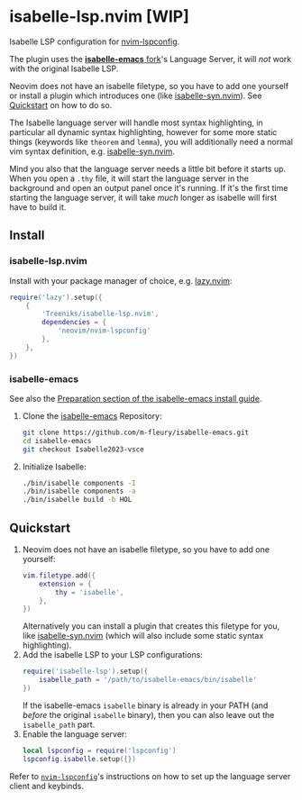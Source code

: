 # isabelle-lsp.nvim \[WIP\]

Isabelle LSP configuration for [nvim-lspconfig](https://github.com/neovim/nvim-lspconfig).

The plugin uses the [**isabelle-emacs** fork](https://github.com/m-fleury/isabelle-emacs)'s Language Server, it will *not* work with the original Isabelle LSP.

Neovim does not have an isabelle filetype, so you have to add one yourself or install a plugin which introduces one (like [isabelle-syn.nvim](https://github.com/Treeniks/isabelle-syn.nvim)). See [Quickstart](#Quickstart) on how to do so.

The Isabelle language server will handle most syntax highlighting, in particular all dynamic syntax highlighting, however for some more static things (keywords like `theorem` and `lemma`), you will additionally need a normal vim syntax definition, e.g. [isabelle-syn.nvim](https://github.com/Treeniks/isabelle-syn.nvim).

Mind you also that the language server needs a little bit before it starts up. When you open a `.thy` file, it will start the language server in the background and open an output panel once it's running. If it's the first time starting the language server, it will take *much* longer as isabelle will first have to build it.

## Install

### isabelle-lsp.nvim

Install with your package manager of choice, e.g. [lazy.nvim](https://github.com/folke/lazy.nvim):
```lua
require('lazy').setup({
    {
        'Treeniks/isabelle-lsp.nvim',
        dependencies = {
            'neovim/nvim-lspconfig'
        },
    },
})
```

### isabelle-emacs

See also the [Preparation section of the isabelle-emacs install guide](https://github.com/m-fleury/isabelle-emacs/blob/Isabelle2023-vsce/src/Tools/emacs-lsp/spacemacs_layers/isabelle/README.org#preparation).

1. Clone the [isabelle-emacs](https://github.com/m-fleury/isabelle-emacs) Repository:
    ```sh
    git clone https://github.com/m-fleury/isabelle-emacs.git
    cd isabelle-emacs
    git checkout Isabelle2023-vsce
    ```
2. Initialize Isabelle:
    ```sh
    ./bin/isabelle components -I
    ./bin/isabelle components -a
    ./bin/isabelle build -b HOL
    ```

## Quickstart

1. Neovim does not have an isabelle filetype, so you have to add one yourself:
    ```lua
    vim.filetype.add({
        extension = {
            thy = 'isabelle',
        },
    })
    ```
    Alternatively you can install a plugin that creates this filetype for you, like [isabelle-syn.nvim](https://github.com/Treeniks/isabelle-syn.nvim) (which will also include some static syntax highlighting).
2. Add the isabelle LSP to your LSP configurations:
    ```lua
    require('isabelle-lsp').setup({
        isabelle_path = '/path/to/isabelle-emacs/bin/isabelle'
    })
    ```
    If the isabelle-emacs `isabelle` binary is already in your PATH (and *before* the original `isabelle` binary), then you can also leave out the `isabelle_path` part.
3. Enable the language server:
    ```lua
    local lspconfig = require('lspconfig')
    lspconfig.isabelle.setup({})
    ```

Refer to [`nvim-lspconfig`](https://github.com/neovim/nvim-lspconfig)'s instructions on how to set up the language server client and keybinds.
